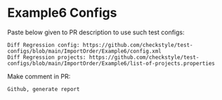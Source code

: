 # Example6 Configs
Paste below given to PR description to use such test configs:
```
Diff Regression config: https://github.com/checkstyle/test-configs/blob/main/ImportOrder/Example6/config.xml
Diff Regression projects: https://github.com/checkstyle/test-configs/blob/main/ImportOrder/Example6/list-of-projects.properties
```
Make comment in PR:
```
Github, generate report
```
